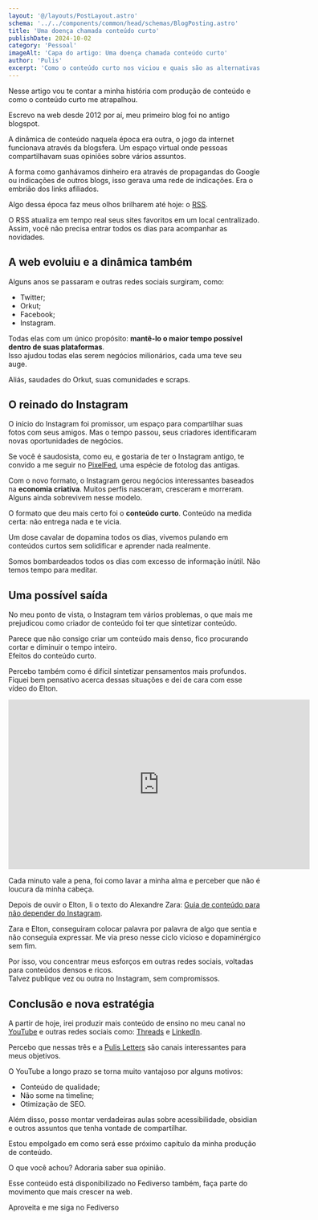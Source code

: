 ```yaml
---
layout: '@/layouts/PostLayout.astro'
schema: '../../components/common/head/schemas/BlogPosting.astro'
title: 'Uma doença chamada conteúdo curto'
publishDate: 2024-10-02
category: 'Pessoal'
imageAlt: 'Capa do artigo: Uma doença chamada conteúdo curto'
author: 'Pulis'
excerpt: 'Como o conteúdo curto nos viciou e quais são as alternativas para sair dessa loucura.'
---
```


Nesse artigo vou te contar a minha história com produção de conteúdo e como o conteúdo curto me atrapalhou.

Escrevo na web desde 2012 por aí, meu primeiro blog foi no antigo blogspot.

A dinâmica de conteúdo naquela época era outra, o jogo da internet funcionava através da blogsfera. Um espaço virtual onde pessoas compartilhavam suas opiniões sobre vários assuntos.

A forma como ganhávamos dinheiro era através de propagandas do Google ou indicações de outros blogs, isso gerava uma rede de indicações. Era o embrião dos links afiliados.

Algo dessa época faz meus olhos brilharem até hoje: o [RSS](https://pt.wikipedia.org/wiki/RSS).

O RSS atualiza em tempo real seus sites favoritos em um local centralizado. Assim, você não precisa entrar todos os dias para acompanhar as novidades.

## A web evoluiu e a dinâmica também

Alguns anos se passaram e outras redes sociais surgiram, como:

- Twitter;
- Orkut;
- Facebook;
- Instagram.

Todas elas com um único propósito: **mantê-lo o maior tempo possível dentro de suas plataformas**.  
Isso ajudou todas elas serem negócios milionários, cada uma teve seu auge.

Aliás, saudades do Orkut, suas comunidades e scraps.

## O reinado do Instagram

O início do Instagram foi promissor, um espaço para compartilhar suas fotos com seus amigos. Mas o tempo passou, seus criadores identificaram novas oportunidades de negócios.

Se você é saudosista, como eu, e gostaria de ter o Instagram antigo, te convido a me seguir no [PixelFed](https://pixelfed.social/brunopulis.com), uma espécie de fotolog das antigas.

Com o novo formato, o Instagram gerou negócios interessantes baseados na **economia criativa**. Muitos perfis nasceram, cresceram e morreram. Alguns ainda sobrevivem nesse modelo.

O formato que deu mais certo foi o **conteúdo curto**. Conteúdo na medida certa: não entrega nada e te vicia.

Um dose cavalar de dopamina todos os dias, vivemos pulando em conteúdos curtos sem solidificar e aprender nada realmente.

Somos bombardeados todos os dias com excesso de informação inútil. Não temos tempo para meditar.

## Uma possível saída

No meu ponto de vista, o Instagram tem vários problemas, o que mais me prejudicou como criador de conteúdo foi ter que sintetizar conteúdo.

Parece que não consigo criar um conteúdo mais denso, fico procurando cortar e diminuir o tempo inteiro.  
Efeitos do conteúdo curto.

Percebo também como é difícil sintetizar pensamentos mais profundos. Fiquei bem pensativo acerca dessas situações e dei de cara com esse vídeo do Elton.

<iframe loading="lazy" title="Eu CANSEI do Instagram e estou mudando TUDO na minha empresa de One Person-business" width="600" height="338" src="https://www.youtube.com/embed/gwKh9UDcLj4?feature=oembed" frameborder="0" allow="accelerometer; autoplay; clipboard-write; encrypted-media; gyroscope; picture-in-picture; web-share" referrerpolicy="strict-origin-when-cross-origin" allowfullscreen=""></iframe>

Cada minuto vale a pena, foi como lavar a minha alma e perceber que não é loucura da minha cabeça.

Depois de ouvir o Elton, li o texto do Alexandre Zara: [Guia de conteúdo para não depender do Instagram](https://zaraalexandre.substack.com/p/o-conteudo-perene-pode-salvar-sua).

Zara e Elton, conseguiram colocar palavra por palavra de algo que sentia e não conseguia expressar. Me via preso nesse ciclo vicioso e dopaminérgico sem fim.

Por isso, vou concentrar meus esforços em outras redes sociais, voltadas para conteúdos densos e ricos.  
Talvez publique vez ou outra no Instagram, sem compromissos.

## Conclusão e nova estratégia

A partir de hoje, irei produzir mais conteúdo de ensino no meu canal no [YouTube](https://youtube.com/c/BrunoPulis) e outras redes sociais como: [Threads](https://threads.net/brunopulis) e [LinkedIn](https://linkedin.com/in/pulis).

Percebo que nessas três e a [Pulis Letters](https://brunopulis.ck.page) são canais interessantes para meus objetivos.

O YouTube a longo prazo se torna muito vantajoso por alguns motivos:

- Conteúdo de qualidade;
- Não some na timeline;
- Otimização de SEO.

Além disso, posso montar verdadeiras aulas sobre acessibilidade, obsidian e outros assuntos que tenha vontade de compartilhar.

Estou empolgado em como será esse próximo capítulo da minha produção de conteúdo.

O que você achou? Adoraria saber sua opinião.

Esse conteúdo está disponibilizado no Fediverso também, faça parte do movimento que mais crescer na web.

Aproveita e me siga no Fediverso
